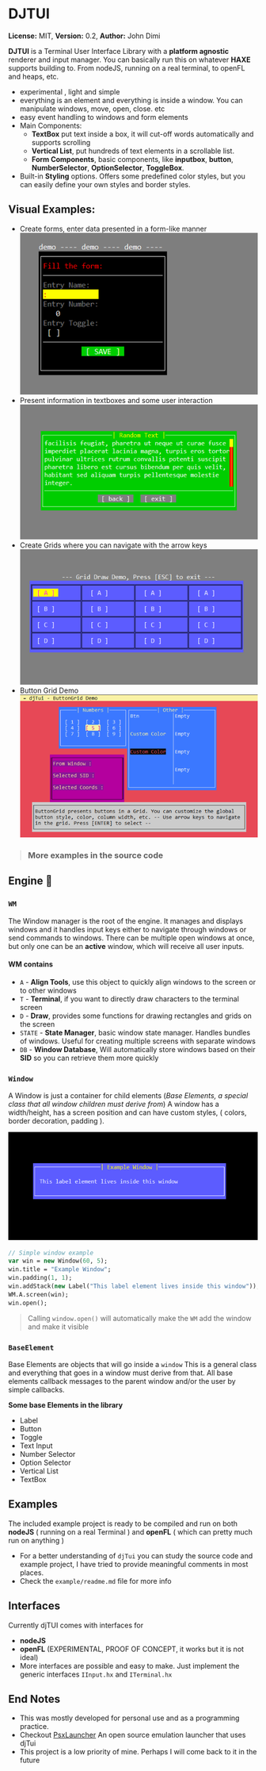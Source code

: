 

# DJTUI 

**License:** MIT, **Version:** 0.2, **Author:** John Dimi

**DJTUI** is a Terminal User Interface Library with a **platform agnostic** renderer and input manager. You can basically run this on whatever **HAXE** supports building to. From nodeJS, running on a real terminal, to openFL and heaps, etc.

- experimental , light and simple
- everything is an element and everything is inside a window. You can manipulate windows, move, open, close. etc
- easy event handling to windows and form elements
- Main Components:
  - **TextBox** put text inside a box, it will cut-off words automatically and supports scrolling
  - **Vertical List**, put hundreds of text elements in a scrollable list.
  - **Form Components**, basic components, like **inputbox**, **button**, **NumberSelector**,  **OptionSelector**, **ToggleBox**.
- Built-in **Styling** options. Offers some predefined color styles, but you can easily define your own styles and border styles.

  


## Visual Examples:

- Create forms, enter data presented in a form-like manner  
![demo 01](images/demo_01.gif)
- Present information in textboxes and some user interaction  
![demo 02](images/demo_02.gif)
- Create Grids where you can navigate with the arrow keys  
![demo 03](images/demo_03.gif)
- Button Grid Demo  
![demo04](images/demo_04.png)

>###  More examples in the source code 


## Engine :electric_plug:

### `WM`

The Window manager is the root of the engine. It manages and displays windows and it handles input keys either to navigate through windows or send commands to windows. There can be multiple open windows at once, but only one can be an **active** window, which will receive all user inputs.

#### WM contains
- `A` - **Align Tools**, use this object to quickly align windows to the screen or to other windows
- `T` - **Terminal**, if you want to directly draw characters to the terminal screen
- `D` - **Draw**,  provides some functions for drawing rectangles and grids on the screen
- `STATE` - **State Manager**, basic window state manager. Handles bundles of windows. Useful for creating multiple screens with separate windows
- `DB` - **Window Database**, Will automatically store windows based on their **SID** so you can retrieve them more quickly

### `Window`

A Window is just a container for child elements (*Base Elements, a special class that all window children must derive from*) A window has a width/height, has a screen position and can have custom styles, ( colors, border decoration, padding ). 

![Window Example](images/win_example.png)
```haxe
// Simple window example
var win = new Window(60, 5);
win.title = "Example Window";
win.padding(1, 1);
win.addStack(new Label("This label element lives inside this window"));
WM.A.screen(win);
win.open();
```

> Calling `window.open()` will automatically make the `WM`  add the window and make it visible

### `BaseElement`

Base Elements are objects that will go inside a `window` This is a general class and everything that goes in a window must derive from that. All base elements callback messages to the parent window and/or the user by simple callbacks.

**Some base Elements in the library**

- Label
- Button
- Toggle
- Text Input
- Number Selector
- Option Selector
- Vertical List
- TextBox


## Examples

The included example project is ready to be compiled and run on both **nodeJS** ( running on a real Terminal ) and **openFL** ( which can pretty much run on anything )

- For a better understanding of `djTui` you can study the source code and example project, I have tried to provide meaningful comments in most places.
- Check the `example/readme.md` file for more info

## Interfaces
Currently djTUI comes with interfaces for 

- **nodeJS** 
- **openFL** (EXPERIMENTAL, PROOF OF CONCEPT, it works but it is not ideal)
- More interfaces are possible and easy to make. Just implement the generic interfaces `IInput.hx` and `ITerminal.hx`

## End Notes

- This was mostly developed for personal use and as a programming practice.  
- Checkout [PsxLauncher](https://github.com/johndimi/psxlauncher/) An open source emulation launcher that uses djTui
- This project is a low priority of mine. Perhaps I will come back to it in the future